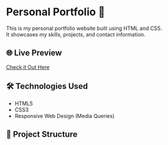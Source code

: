 # Personal Portfolio 💼

This is my personal portfolio website built using HTML and CSS.  
It showcases my skills, projects, and contact information.

## 🌐 Live Preview
[Check it Out Here](https://ranshsunuwar.github.io/personal-portfolio-/)

## 🛠️ Technologies Used
- HTML5
- CSS3
- Responsive Web Design (Media Queries)

## 📂 Project Structure
